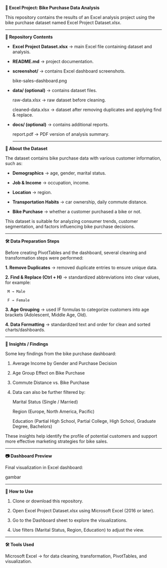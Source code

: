 **🚴 Excel Project: Bike Purchase Data Analysis**

This repository contains the results of an Excel analysis project using the bike purchase dataset named Excel Project Dataset.xlsx.

---

**📂 Repository Contents**

* **Excel Project Dataset.xlsx** → main Excel file containing dataset and analysis.

* **README.md** → project documentation.

* **screenshot/** → contains Excel dashboard screenshots.

  bike-sales-dashboard.png

* **data/ (optional)** → contains dataset files.

  raw-data.xlsx → raw dataset before cleaning.

  cleaned-data.xlsx → dataset after removing duplicates and applying find & replace.

* **docs/ (optional)** → contains additional reports.

  report.pdf → PDF version of analysis summary.

  ---

**📑 About the Dataset**

The dataset contains bike purchase data with various customer information, such as:

* **Demographics** → age, gender, marital status.

* **Job & Income** → occupation, income.

* **Location** → region.

* **Transportation Habits** → car ownership, daily commute distance.

* **Bike Purchase** → whether a customer purchased a bike or not.

This dataset is suitable for analyzing consumer trends, customer segmentation, and factors influencing bike purchase decisions.

---

**🛠️ Data Preparation Steps**

Before creating PivotTables and the dashboard, several cleaning and transformation steps were performed:

**1. Remove Duplicates** → removed duplicate entries to ensure unique data.

**2. Find & Replace (Ctrl + H)** → standardized abbreviations into clear values, for example:

     M → Male

     F → Female

**3. Age Grouping** → used IF formulas to categorize customers into age brackets (Adolescent, Middle Age, Old).

**4. Data Formatting** → standardized text and order for clean and sorted charts/dashboards.

---

**🔎 Insights / Findings**

Some key findings from the bike purchase dashboard:

1. Average Income by Gender and Purchase Decision

2. Age Group Effect on Bike Purchase

3. Commute Distance vs. Bike Purchase

4. Data can also be further filtered by:

   Marital Status (Single / Married)

   Region (Europe, North America, Pacific)

   Education (Partial High School, Partial College, High School, Graduate Degree, Bachelors)

These insights help identify the profile of potential customers and support more effective marketing strategies for bike sales.

---

**📷 Dashboard Preview**

Final visualization in Excel dashboard:

gambar

---

**🚀 How to Use**

1. Clone or download this repository.

2. Open Excel Project Dataset.xlsx using Microsoft Excel (2016 or later).

3. Go to the Dashboard sheet to explore the visualizations.

4. Use filters (Marital Status, Region, Education) to adjust the view.

--- 

**🛠 Tools Used**

Microsoft Excel → for data cleaning, transformation, PivotTables, and visualization.

